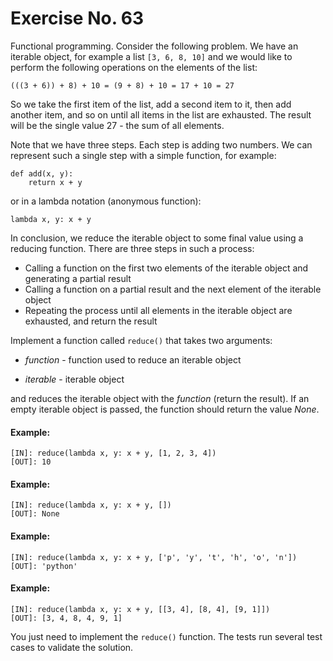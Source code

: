 # Exercise No. 63


Functional programming. Consider the following problem. We have an iterable object, for example a list `[3, 6, 8, 10]` and we would like to perform the following operations on the elements of the list:

    (((3 + 6)) + 8) + 10 = (9 + 8) + 10 = 17 + 10 = 27


So we take the first item of the list, add a second item to it, then add another item, and so on until all items in the list are exhausted. The result will be the single value 27 - the sum of all elements.

Note that we have three steps. Each step is adding two numbers. We can represent such a single step with a simple function, for example:

    def add(x, y):
        return x + y


or in a lambda notation (anonymous function):

    lambda x, y: x + y


In conclusion, we reduce the iterable object to some final value using a reducing function. There are three steps in such a process:
-   Calling a function on the first two elements of the iterable object and generating a partial result
-   Calling a function on a partial result and the next element of the iterable object
-   Repeating the process until all elements in the iterable object are exhausted, and return the result


Implement a function called `reduce()` that takes two arguments:

-   *function* - function used to reduce an iterable object

-   *iterable* - iterable object

and reduces the iterable object with the *function* (return the result).  If an empty iterable object is passed, the function should return the value *None*.


#### Example:


    [IN]: reduce(lambda x, y: x + y, [1, 2, 3, 4])
    [OUT]: 10


#### Example:


    [IN]: reduce(lambda x, y: x + y, [])
    [OUT]: None


#### Example:


    [IN]: reduce(lambda x, y: x + y, ['p', 'y', 't', 'h', 'o', 'n'])
    [OUT]: 'python'


#### Example:


    [IN]: reduce(lambda x, y: x + y, [[3, 4], [8, 4], [9, 1]])
    [OUT]: [3, 4, 8, 4, 9, 1]


You just need to implement the `reduce()` function. The tests run several test cases to validate the solution.